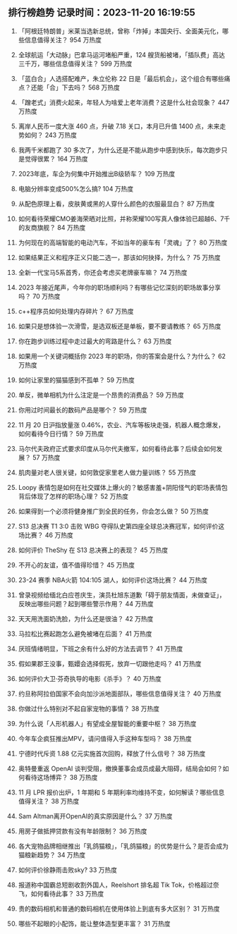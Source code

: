 
## 排行榜趋势 记录时间：2023-11-20 16:19:55
  
  1. 「阿根廷特朗普」米莱当选新总统，曾称「炸掉」本国央行、全面美元化，哪些信息值得关注？ 954 万热度
    
  2. 全球航运「大动脉」巴拿马运河堵船严重，124 艘货船被堵，「插队费」高达三千万，哪些信息值得关注？ 599 万热度
    
  3. 「蓝白合」人选搭配难产，朱立伦称 22 日是「最后机会」，这个组合有哪些痛点？还能「合」下去吗？ 568 万热度
    
  4. 「蹭老式」消费火起来，年轻人为啥爱上老年消费？这是什么社会现象？ 447 万热度
    
  5. 离岸人民币一度大涨 460 点，升破 7.18 关口，本月已升值 1400 点，未来走势如何？ 243 万热度
    
  6. 我两千米都跑了 30 多次了，为什么还是不能从跑步中感到快乐，每次跑步只是觉得很累？ 164 万热度
    
  7. 2023年底，车企为何集中开始推出B级轿车？ 109 万热度
    
  8. 电脑分辨率变成500%怎么搞? 104 万热度
    
  9. 从配色原理上看，皮肤黄或黑的人穿什么颜色的衣服最显白？ 87 万热度
    
  10. 如何看待荣耀CMO姜海荣晒对比照，并称荣耀100写真人像体验已超越6、7千的友商旗舰？ 84 万热度
    
  11. 为何现在的高端智能的电动汽车，不如当年的豪车有「灵魂」了？ 80 万热度
    
  12. 如果结果正义和程序正义只能二选一，那该如何抉择，为什么？ 75 万热度
    
  13. 全新一代宝马5系首秀，你还会考虑买老牌豪车嘛？ 74 万热度
    
  14. 2023 年接近尾声，今年你的职场顺利吗？有哪些记忆深刻的职场故事分享吗？ 70 万热度
    
  15. c++程序员如何处理内存碎片？ 67 万热度
    
  16. 如果只是想体验一次滑雪，是选双板还是单板，要不要请教练？ 65 万热度
    
  17. 你在跑步训练过程中走过最大的弯路是什么？ 63 万热度
    
  18. 如果用一个关键词概括你 2023 年的职场，你的答案会是什么？为什么？ 62 万热度
    
  19. 如何让家里的猫猫感到不孤单？ 59 万热度
    
  20. 单反，微单相机为什么注定是一个昂贵的消费品？ 59 万热度
    
  21. 你用过时间最长的数码产品是哪个？ 59 万热度
    
  22. 11 月 20 日沪指放量涨 0.46%，农业、汽车等板块走强，机器人概念爆发，如何看待今日行情？ 59 万热度
    
  23. 马尔代夫政府正式要求印度从马尔代夫撤军，如何看待此事？后续会如何发展？ 57 万热度
    
  24. 肌肉量对老人很关键，如何敦促家里老人做力量训练？ 55 万热度
    
  25. Loopy 表情包是如何在社交媒体上爆火的？敏感害羞+阴阳怪气的职场表情包背后体现了怎样的职场心理？ 52 万热度
    
  26. 如果得到一个必须将健身推广到全民的任务，你会怎么做？ 50 万热度
    
  27. S13 总决赛 T1 3:0 击败 WBG 夺得队史第四座全球总决赛冠军，如何评价这场比赛？ 46 万热度
    
  28. 如何评价 TheShy 在 S13 总决赛上的表现？ 45 万热度
    
  29. 不开心的友谊，值不值得珍惜？ 45 万热度
    
  30. 23-24 赛季 NBA火箭 104:105 湖人，如何评价这场比赛？ 44 万热度
    
  31. 曾录视频给缅北白应苍庆生，演员杜旭东道歉「碍于朋友情面，未做查证」，反映出哪些问题？起到哪些警示作用？ 44 万热度
    
  32. 天天用洗面奶洗脸，为什么还是很油？ 42 万热度
    
  33. 马拉松比赛起跑怎么避免被堵在后面？ 41 万热度
    
  34. 厌班情绪明显，下班之余有什么好的方法去调节？ 41 万热度
    
  35. 假如果郡王没事，甄嬛会选择假死，放弃一切跟他走吗？ 41 万热度
    
  36. 如何评价大卫·芬奇执导的电影《杀手》？ 40 万热度
    
  37. 约旦称阿拉伯国家不会向加沙派地面部队，哪些信息值得关注？ 40 万热度
    
  38. 你做过什么特别对不起自家宠物的事情？ 38 万热度
    
  39. 为什么说「人形机器人」有望成全屋智能的重要中枢？ 38 万热度
    
  40. 今年车企疯狂推出MPV，请问值得入手这种车型吗？ 38 万热度
    
  41. 宁德时代斥资 1.88 亿元实施首次回购，释放了什么信号？ 38 万热度
    
  42. 奥特曼重返 OpenAI 谈判受阻，撤换董事会成员成最大阻碍，结局会如何？如何看待这场博弈？ 38 万热度
    
  43. 11 月 LPR 报价出炉，1 年期和 5 年期利率均维持不变，如何解读？哪些信息值得关注？ 38 万热度
    
  44. Sam Altman离开OpenAI的真实原因是什么？ 37 万热度
    
  45. 用房子做抵押贷款有没有年龄限制？ 36 万热度
    
  46. 各大宠物品牌相继推出「乳鸽猫粮」，「乳鸽猫粮」的优势是什么？是否会成为猫粮新趋势？ 34 万热度
    
  47. 如何评价徐静雨击败sky? 33 万热度
    
  48. 报道称中国霸总短剧收割外国人，Reelshort 排名超 Tik Tok，价格超过奈飞，如何看待此事？ 33 万热度
    
  49. 贵的数码相机和普通的数码相机在使用体验上到底有多大区别？ 31 万热度
    
  50. 哪些不起眼的小配饰，能让整体造型更丰富？ 31 万热度
    